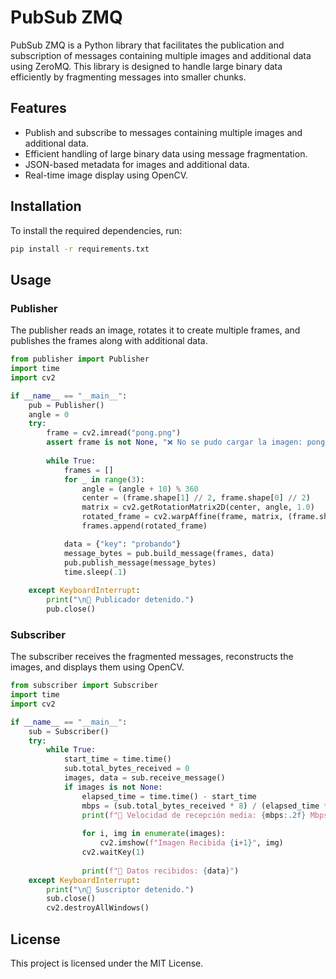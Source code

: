 # PubSub ZMQ

PubSub ZMQ is a Python library that facilitates the publication and subscription of messages containing multiple images and additional data using ZeroMQ. This library is designed to handle large binary data efficiently by fragmenting messages into smaller chunks.

## Features

- Publish and subscribe to messages containing multiple images and additional data.
- Efficient handling of large binary data using message fragmentation.
- JSON-based metadata for images and additional data.
- Real-time image display using OpenCV.

## Installation

To install the required dependencies, run:

```bash
pip install -r requirements.txt
```

## Usage

### Publisher

The publisher reads an image, rotates it to create multiple frames, and publishes the frames along with additional data.

```python
from publisher import Publisher
import time
import cv2

if __name__ == "__main__":
    pub = Publisher()
    angle = 0
    try:
        frame = cv2.imread("pong.png")
        assert frame is not None, "❌ No se pudo cargar la imagen: pong.png"
            
        while True:
            frames = []
            for _ in range(3):
                angle = (angle + 10) % 360
                center = (frame.shape[1] // 2, frame.shape[0] // 2)
                matrix = cv2.getRotationMatrix2D(center, angle, 1.0)
                rotated_frame = cv2.warpAffine(frame, matrix, (frame.shape[1], frame.shape[0]))
                frames.append(rotated_frame)

            data = {"key": "probando"}
            message_bytes = pub.build_message(frames, data)
            pub.publish_message(message_bytes)
            time.sleep(.1)
            
    except KeyboardInterrupt:
        print("\n🛑 Publicador detenido.")
        pub.close()
```

### Subscriber

The subscriber receives the fragmented messages, reconstructs the images, and displays them using OpenCV.

```python
from subscriber import Subscriber
import time
import cv2

if __name__ == "__main__":
    sub = Subscriber()
    try:
        while True:
            start_time = time.time()
            sub.total_bytes_received = 0
            images, data = sub.receive_message()
            if images is not None:
                elapsed_time = time.time() - start_time
                mbps = (sub.total_bytes_received * 8) / (elapsed_time * 1_000_000)
                print(f"🚀 Velocidad de recepción media: {mbps:.2f} Mbps")
                
                for i, img in enumerate(images):
                    cv2.imshow(f"Imagen Recibida {i+1}", img)
                cv2.waitKey(1)
                
                print(f"📄 Datos recibidos: {data}")
    except KeyboardInterrupt:
        print("\n🛑 Suscriptor detenido.")
        sub.close()
        cv2.destroyAllWindows()
```

## License

This project is licensed under the MIT License.